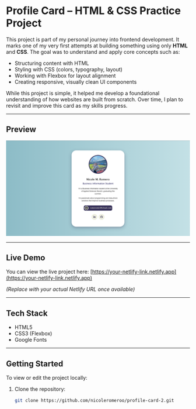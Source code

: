 # Profile Card – HTML & CSS Practice Project

This project is part of my personal journey into frontend development. It marks one of my very first attempts at building something using only **HTML** and **CSS**. The goal was to understand and apply core concepts such as:

- Structuring content with HTML
- Styling with CSS (colors, typography, layout)
- Working with Flexbox for layout alignment
- Creating responsive, visually clean UI components

While this project is simple, it helped me develop a foundational understanding of how websites are built from scratch. Over time, I plan to revisit and improve this card as my skills progress.

---

## Preview

![Profile Card Screenshot](images/finished_product)

---

## Live Demo

You can view the live project here: [https://your-netlify-link.netlify.app](https://your-netlify-link.netlify.app)

*(Replace with your actual Netlify URL once available)*

---

## Tech Stack

- HTML5
- CSS3 (Flexbox)
- Google Fonts

---

## Getting Started

To view or edit the project locally:

1. Clone the repository:
   ```bash
   git clone https://github.com/nicoleromeroo/profile-card-2.git
